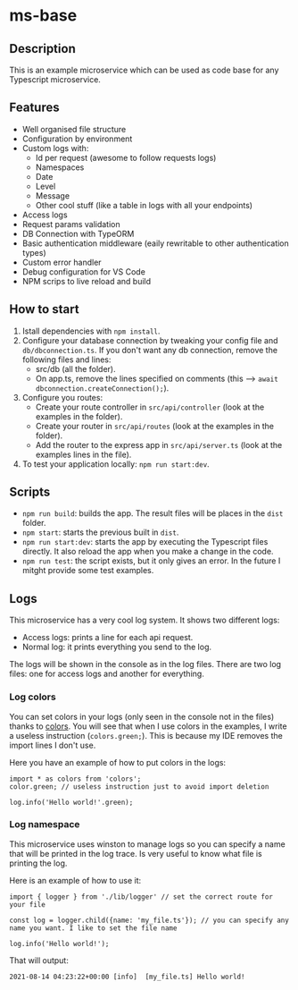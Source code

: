 # ms-base

## Description

This is an example microservice which can be used as code base for any Typescript microservice.

## Features

- Well organised file structure
- Configuration by environment
- Custom logs with:
    - Id per request (awesome to follow requests logs)
    - Namespaces
    - Date
    - Level
    - Message
    - Other cool stuff (like a table in logs with all your endpoints)
- Access logs
- Request params validation
- DB Connection with TypeORM
- Basic authentication middleware (eaily rewritable to other authentication types)
- Custom error handler
- Debug configuration for VS Code
- NPM scrips to live reload and build

## How to start

1. Istall dependencies with `npm install`.
2. Configure your database connection by tweaking your config file and `db/dbconnection.ts`. If you don't want any db connection, remove the following files and lines:
    - src/db (all the folder).
    - On app.ts, remove the lines specified on comments (this --> `await dbconnection.createConnection();`).
3. Configure you routes:
      - Create your route controller in `src/api/controller` (look at the examples in the folder).
      - Create your router in `src/api/routes` (look at the examples in the folder).
      - Add the router to the express app in `src/api/server.ts` (look at the examples lines in the file).
4. To test your application locally: `npm run start:dev`. 

## Scripts

- `npm run build`: builds the app. The result files will be places in the `dist` folder.
- `npm start`: starts the previous built in `dist`.
- `npm run start:dev`: starts the app by executing the Typescript files directly. It also reload the app when you make a change in the code.
- `npm run test`: the script exists, but it only gives an error. In the future I mitght provide some test examples.

## Logs

This microservice has a very cool log system. It shows two different logs:
- Access logs: prints a line for each api request.
- Normal log: it prints everything you send to the log.

The logs will be shown in the console as in the log files. There are two log files: one for access logs and another for everything.

### Log colors

You can set colors in your logs (only seen in the console not in the files) thanks to [colors](https://www.npmjs.com/package/colors). You will see that when I use colors in the examples, I write a useless instruction (`colors.green;`). This is because my IDE removes the import lines I don't use.

Here you have an example of how to put colors in the logs:

```
import * as colors from 'colors';
color.green; // useless instruction just to avoid import deletion

log.info('Hello world!'.green);
```

### Log namespace

This microservice uses winston to manage logs so you can specify a name that will be printed in the log trace. Is very useful to know what file is printing the log.

Here is an example of how to use it:

```
import { logger } from './lib/logger' // set the correct route for your file

const log = logger.child({name: 'my_file.ts'}); // you can specify any name you want. I like to set the file name

log.info('Hello world!');
```

That will output:

```
2021-08-14 04:23:22+00:00 [info]  [my_file.ts] Hello world!
```